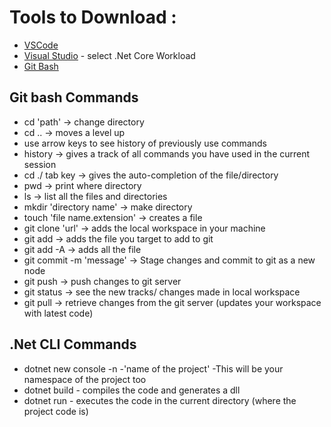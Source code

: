 # Tools to Download :
- [VSCode](https://code.visualstudio.com/download)
- [Visual Studio](https://visualstudio.microsoft.com/vs/) - select .Net Core Workload
- [Git Bash](https://git-scm.com/downloads)

## Git bash Commands
- cd 'path' -> change directory
- cd .. -> moves a level up
- use arrow keys to see history of previously use commands
- history -> gives a track of all commands you have used in the current session
- cd ./ tab key -> gives the auto-completion of the file/directory
- pwd -> print where directory
- ls -> list all the files and directories
- mkdir 'directory name' -> make directory
- touch 'file name.extension' -> creates a file 
- git clone 'url' -> adds the local workspace in your machine
- git add -> adds the file you target to add to git
- git add -A -> adds all the file
- git commit -m 'message' -> Stage changes and commit to git as a new node
- git push -> push changes to git server
- git status -> see the new tracks/ changes made in local workspace
- git pull -> retrieve changes from the git server (updates your workspace with latest code) 

## .Net CLI Commands
- dotnet new console -n -'name of the project' -This will be your namespace of the project too
- dotnet build - compiles the code and generates a dll
- dotnet run - executes the code in the current directory (where the project code is)